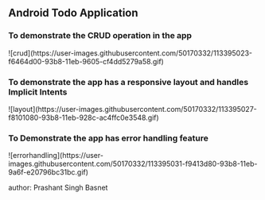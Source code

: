 <h2> Android Todo Application </h2>


<h3>To demonstrate the CRUD operation in the app </h3>
![crud](https://user-images.githubusercontent.com/50170332/113395023-f6464d00-93b8-11eb-9605-cf4dd5279a58.gif)


<h3>To demonstrate the app has a responsive layout and handles Implicit Intents</h3>
![layout](https://user-images.githubusercontent.com/50170332/113395027-f8101080-93b8-11eb-928c-ac4ffc0e3548.gif)

<h3>To Demonstrate the app has error handling feature</h3>
![errorhandling](https://user-images.githubusercontent.com/50170332/113395031-f9413d80-93b8-11eb-9a6f-e20796bc31bc.gif)


author: Prashant Singh Basnet
